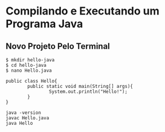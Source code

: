# Compilando e Executando um Programa Java

## Novo Projeto Pelo Terminal

```
$ mkdir hello-java
$ cd hello-java
$ nano Hello.java
```

```
public class Hello{
        public static void main(String[] args){
                System.out.println("Hello!");
        }
}
```

```
java -version
javac Hello.java
java Hello
```